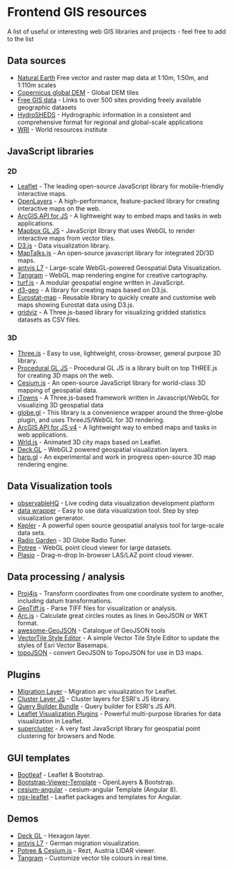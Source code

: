# Frontend GIS resources
A list of useful or interesting web GIS libraries and projects - feel free to add to the list

## Data sources
- [Natural Earth](https://www.naturalearthdata.com/) Free vector and raster map data at 1:10m, 1:50m, and 1:110m scales
- [Copernicus global DEM](https://ec.europa.eu/eurostat/web/gisco/geodata/reference-data/elevation/copernicus-dem/elevation) - Global DEM tiles
- [Free GIS data](https://freegisdata.rtwilson.com/) - Links to over 500 sites providing freely available geographic datasets
- [HydroSHEDS](https://www.hydrosheds.org/) - Hydrographic information in a consistent and comprehensive format for regional and global-scale applications
- [WRI](https://www.wri.org/data) - World resources institute

## JavaScript libraries
### 2D
- [Leaflet](https://leafletjs.com/) - The leading open-source JavaScript library for mobile-friendly interactive maps.
- [OpenLayers](https://openlayers.org/) - A high-performance, feature-packed library for creating interactive maps on the web.
- [ArcGIS API for JS](https://developers.arcgis.com/javascript/latest/release-notes/) - A lightweight way to embed maps and tasks in web applications.
- [Mapbox GL JS](https://docs.mapbox.com/mapbox-gl-js/examples/) - JavaScript library that uses WebGL to render interactive maps from vector tiles.
- [D3.js](https://github.com/d3/d3/wiki/Gallery) - Data visualization library.
- [MapTalks.js](https://github.com/maptalks/maptalks.js) - An open-source javascript library for integrated 2D/3D maps.
- [antvis L7](https://github.com/antvis/L7) - Large-scale WebGL-powered Geospatial Data Visualization.
- [Tangram](https://github.com/tangrams/tangram) - WebGL map rendering engine for creative cartography.
- [turf.js](https://github.com/Turfjs/turf) - A modular geospatial engine written in JavaScript.
- [d3-geo](https://github.com/d3/d3-geo) - A library for creating maps based on D3.js.
- [Eurostat-map](https://github.com/eurostat/eurostat-map.js) - Reusable library to quickly create and customise web maps showing Eurostat data using D3.js.
- [gridviz](https://github.com/eurostat/gridviz) - A Three.js-based library for visualizing gridded statistics datasets as CSV files. 

### 3D
- [Three.js](https://github.com/mrdoob/three.js) - Easy to use, lightweight, cross-browser, general purpose 3D library.
- [Procedural GL JS](https://github.com/felixpalmer/procedural-gl-js) - Procedural GL JS is a library built on top THREE.js for creating 3D maps on the web.
- [Cesium.js](https://cesiumjs.org/) - An open-source JavaScript library for world-class 3D mapping of geospatial data.
- [iTowns](https://github.com/iTowns/itowns) - A Three.js-based framework written in Javascript/WebGL for visualizing 3D geospatial data
- [globe.gl](https://globe.gl/) - This library is a convenience wrapper around the three-globe plugin, and uses ThreeJS/WebGL for 3D rendering.
- [ArcGIS API for JS v4](https://developers.arcgis.com/javascript/) - A lightweight way to embed maps and tasks in web applications.
- [Wrld.js](https://github.com/wrld3d/wrld.js/) - Animated 3D city maps based on Leaflet.
- [Deck.GL](https://github.com/uber/deck.gl) - WebGL2 powered geospatial visualization layers.
- [harp.gl](https://github.com/heremaps/harp.gl) - An experimental and work in progress open-source 3D map rendering engine.



## Data Visualization tools
- [observableHQ](https://observablehq.com/@joewdavies) - Live coding data visualization development platform
- [data wrapper](https://www.datawrapper.de/) - Easy to use data visualization tool. Step by step visualization generator.
- [Kepler](https://kepler.gl/demo) - A powerful open source geospatial analysis tool for large-scale data sets.
- [Radio Garden](https://radio.garden/) - 3D Globe Radio Tuner.
- [Potree](https://github.com/potree/potree) - WebGL point cloud viewer for large datasets.
- [Plasio](https://github.com/verma/plasio) - Drag-n-drop In-browser LAS/LAZ point cloud viewer.

## Data processing / analysis
- [Proj4js](https://github.com/proj4js/proj4js) - Transform coordinates from one coordinate system to another, including datum transformations.
- [GeoTiff.js](https://github.com/geotiffjs/geotiff.js) - Parse TIFF files for visualization or analysis.
- [Arc.js](https://github.com/springmeyer/arc.js) - Calculate great circles routes as lines in GeoJSON or WKT format.
- [awesome-GeoJSON](https://github.com/tmcw/awesome-geojson) - Catalogue of GeoJSON tools
- [VectorTile Style Editor](https://github.com/Esri/arcgis-vectortile-style-editor) - A simple Vector Tile Style Editor to update the styles of Esri Vector Basemaps.
- [topoJSON](https://github.com/topojson/topojson) - convert GeoJSON to TopoJSON for use in D3 maps.

## Plugins
- [Migration Layer](https://github.com/lit-forest/leaflet.migrationLayer) - Migration arc visualization for Leaflet.
- [Cluster Layer JS](https://github.com/Esri/cluster-layer-js) - Cluster layers for ESRI's JS library.
- [Query Builder Bundle](https://github.com/conterra/mapapps-query-builder) - Query builder for ESRI's JS API.
- [Leaflet Visualization Plugins](https://leafletjs.com/plugins.html#dataviz) - Powerful multi-purpose libraries for data visualization in Leaflet.
- [supercluster](https://github.com/mapbox/supercluster) - A very fast JavaScript library for geospatial point clustering for browsers and Node.

## GUI templates
- [Bootleaf](https://github.com/bmcbride/bootleaf) - Leaflet & Bootstrap.
- [Bootstrap-Viewer-Template](https://github.com/jumpinjackie/bootstrap-viewer-template) - OpenLayers & Bootstrap.
- [cesium-angular](https://github.com/Developer-Plexscape/cesium-angular-example) - cesium-angular Template (Angular 8).
- [ngx-leaflet](https://github.com/Asymmetrik/ngx-leaflet) - Leaflet packages and templates for Angular.

## Demos
- [Deck GL](https://deck.gl/#/examples/core-layers/hexagon-layer) - Hexagon layer.
- [antvis L7](http://antv.alipay.com/zh-cn/l7/1.x/demo/gallery/qianxi.html) - German migration visualization.
- [Potree & Cesium.js](http://potree.org/potree/examples/cesium_retz.html) - Rezt, Austria LIDAR viewer.
- [Tangram](http://tangrams.github.io/gui-demo/#12.25/40.7128/-73.9693) - Customize vector tile colours in real time.
